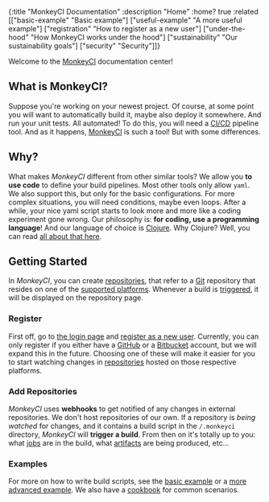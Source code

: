 {:title "MonkeyCI Documentation"
 :description "Home"
 :home? true
 :related [["basic-example" "Basic example"]
           ["useful-example" "A more useful example"]
	   ["registration" "How to register as a new user"]
	   ["under-the-hood" "How MonkeyCI works under the hood"]
	   ["sustainability" "Our sustainability goals"]
	   ["security" "Security"]]}

Welcome to the [MonkeyCI](https://monkeyci.com) documentation center!

## What is MonkeyCI?

Suppose you're working on your newest project.  Of course, at some point you will want
to automatically build it, maybe also deploy it somewhere.  And run your unit tests.
All automated!  To do this, you will need a [CI/CD](https://en.wikipedia.org/wiki/CI/CD)
pipeline tool.  And as it happens, [MonkeyCI](https://monkeyci.com) is such a tool!  But
with some differences.

## Why?

What makes *MonkeyCI* different from other similar tools?  We allow you **to use code**
to define your build pipelines.  Most other tools only allow `yaml`.  We also support
this, but only for the basic configurations.  For more complex situations, you will
need conditions, maybe even loops.  After a while, your nice yaml script starts to
look more and more like a coding experiment gone wrong.  Our philosophy is: **for
coding, use a programming language**!  And our language of choice is [Clojure](https://clojure.org).
Why Clojure?  Well, you can read [all about that here](/pages/why-clojure/).

## Getting Started

In *MonkeyCI*, you can create [repositories](/pages/repos/), that refer to a
[Git](https://en.wikipedia.org/wiki/Git) repository that resides on one of the [supported
platforms](/pages/platforms/).  Whenever a build is [triggered](/pages/triggers/), it
will be displayed on the repository page.

### Register

First off, go to [the login page](https://app.monkeyci.com/login) and [register as a new
user](/pages/registration/).  Currently, you can only register if you either have a
[GitHub](https://github.com) or a [Bitbucket](https://bitbucket.org) account, but we will
expand this in the future.  Choosing one of these will make it easier for you to start
watching changes in [repositories](/pages/repos/) hosted on those respective platforms.

### Add Repositories

*MonkeyCI* uses **webhooks** to get notified of any changes in external repositories.  We
don't host repositories of our own.  If a repository is *being watched* for changes, and it
contains a build script in the `/.monkeyci` directory, *MonkeyCI* will **trigger a build**.
From then on it's totally up to you: what [jobs](/pages/jobs/) are in the build, what
[artifacts](/pages/artifacts/) are being produced, etc...

### Examples

For more on how to write build scripts, see the [basic example](/pages/basic-example/) or
a [more advanced example](/pages/useful-example/).  We also have a [cookbook](/pages/cookbook/)
for common scenarios.
